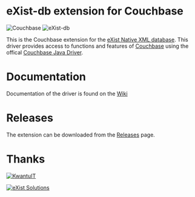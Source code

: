 # eXist-db extension for Couchbase

![Couchbase](https://www.nimic.net/wp-content/uploads/2014/04/couchbase_logo.png)
![eXist-db](http://exist-db.org/exist/apps/homepage/resources/img/existdb.gif)

This is the Couchbase extension for the [eXist Native XML database](http://www.exist-db.org). This driver provides access to functions and features of [Couchbase](http://www.couchbase.com) using the offical [Couchbase Java Driver](https://github.com/couchbase/couchbase-java-client).

# Documentation 

Documentation of the driver is found on the [Wiki](../../wiki)

# Releases

The extension can be downloaded from the [Releases](../../releases) page.


# Thanks
[![KwantuIT](http://www.kwantu.net/dbdata/10004/workspace/10004-10002/app/resources/images/kwantu_logo.png)](http://kwantu.net)

[![eXist Solutions](http://www.betterform.de/images/existsolutions-logo.png)](http://www.existsolutions.com)

